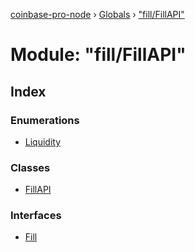 [coinbase-pro-node](../README.md) › [Globals](../globals.md) › ["fill/FillAPI"](_fill_fillapi_.md)

# Module: "fill/FillAPI"

## Index

### Enumerations

- [Liquidity](../enums/_fill_fillapi_.liquidity.md)

### Classes

- [FillAPI](../classes/_fill_fillapi_.fillapi.md)

### Interfaces

- [Fill](../interfaces/_fill_fillapi_.fill.md)
